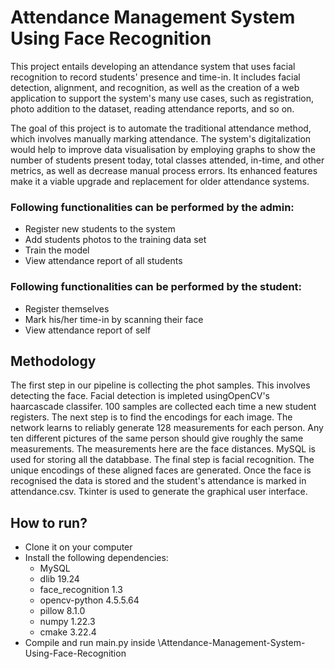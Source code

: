 # Attendance Management System Using Face Recognition
This project entails developing an attendance system that uses facial recognition to record students' presence and time-in. It includes facial detection, alignment, and recognition, as well as the creation of a web application to support the system's many use cases, such as registration, photo addition to the dataset, reading attendance reports, and so on.

The goal of this project is to automate the traditional attendance method, which involves manually marking attendance. The system's digitalization would help to improve data visualisation by employing graphs to show the number of students present today, total classes attended, in-time, and other metrics, as well as decrease manual process errors. Its enhanced features make it a viable upgrade and replacement for older attendance systems.

### Following functionalities can be performed by the admin:
- Register new students to the system
- Add students photos to the training data set
- Train the model
- View attendance report of all students

### Following functionalities can be performed by the student:
- Register themselves
- Mark his/her time-in by scanning their face
- View attendance report of self

## Methodology
The first step in our pipeline is collecting the phot samples. This involves detecting the face. Facial detection is impleted usingOpenCV's haarcascade classifer. 100 samples are collected each time a new student registers. The next step is to find the encodings for each image. The network learns to reliably generate 128 measurements for each person. Any ten different pictures of the same person should give roughly the same measurements. The measurements here are the face distances. MySQL is used for storing all the databbase. The final step is facial recognition. The unique encodings of these aligned faces are generated. Once the face is recognised the data is stored and the student's attendance is marked in attendance.csv. Tkinter is used to generate the graphical user interface.

## How to run?
- Clone it on your computer
- Install the following dependencies:
    - MySQL 
    - dlib 19.24
    - face_recognition 1.3
    - opencv-python 4.5.5.64
    - pillow 8.1.0
    - numpy 1.22.3
    - cmake 3.22.4
- Compile and run main.py inside \Attendance-Management-System-Using-Face-Recognition
